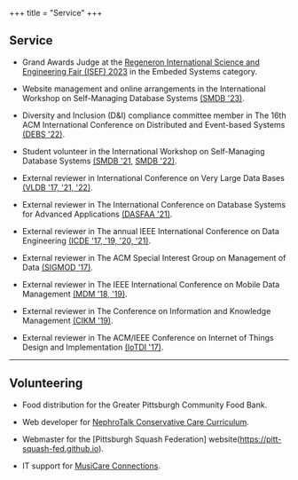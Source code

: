 +++
title = "Service"
+++

## Service

* Grand Awards Judge at the [Regeneron International Science and Engineering Fair (ISEF) 2023](https://www.societyforscience.org/isef) in the Embeded Systems category.

* Website management and online arrangements in the International Workshop on Self-Managing Database Systems [(SMDB '23)](https://db.cs.pitt.edu/smdb2023).

* Diversity and Inclusion (D&I) compliance committee member in The 16th ACM International Conference on Distributed and Event-based Systems [(DEBS '22)](https://2022.debs.org/di-pc).

* Student volunteer in the International Workshop on Self-Managing Database Systems [(SMDB '21](https://db.cs.pitt.edu/smdb2021), [SMDB '22)](https://db.cs.pitt.edu/smdb2022).

* External reviewer in International Conference on Very Large Data Bases [(VLDB '17, '21, '22)](https://vldb.org).

* External reviewer in The International Conference on Database Systems for Advanced Applications [(DASFAA '21)](https://dm.iis.sinica.edu.tw/DASFAA2021).

* External reviewer in The annual IEEE International Conference on Data Engineering [(ICDE '17, '19, '20, '21)](https://ieeexplore.ieee.org/xpl/conhome/1000178/all-proceedings).

* External reviewer in The ACM Special Interest Group on Management of Data [(SIGMOD '17)](https://sigmod.org).

* External reviewer in The IEEE International Conference on Mobile Data Management [(MDM '18, '19)](https://ieeexplore.ieee.org/xpl/conhome/1000468/all-proceedings).

* External reviewer in The Conference on Information and Knowledge Management [(CIKM '19)](https://dl.acm.org/doi/proceedings/10.1145/3357384).

* External reviewer in The ACM/IEEE Conference on Internet of Things Design and Implementation [(IoTDI '17)](https://ieeexplore.ieee.org/xpl/conhome/7939940/proceeding).

---

## Volunteering

* Food distribution for the Greater Pittsburgh Community Food Bank.

* Web developer for [NephroTalk Conservative Care Curriculum](http://www.nephro-talk.com).

* Webmaster for the [Pittsburgh Squash Federation] website(https://pitt-squash-fed.github.io).

* IT support for [MusiCare Connections](https://www.youtube.com/channel/UCJu-F017ZaUUWWqbj_xvCGQ).
